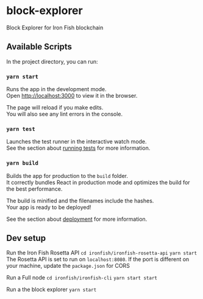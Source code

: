 # block-explorer
Block Explorer for Iron Fish blockchain

## Available Scripts

In the project directory, you can run:

### `yarn start`

Runs the app in the development mode.\
Open [http://localhost:3000](http://localhost:3000) to view it in the browser.

The page will reload if you make edits.\
You will also see any lint errors in the console.

### `yarn test`

Launches the test runner in the interactive watch mode.\
See the section about [running tests](https://facebook.github.io/create-react-app/docs/running-tests) for more information.

### `yarn build`

Builds the app for production to the `build` folder.\
It correctly bundles React in production mode and optimizes the build for the best performance.

The build is minified and the filenames include the hashes.\
Your app is ready to be deployed!

See the section about [deployment](https://facebook.github.io/create-react-app/docs/deployment) for more information.

## Dev setup
Run the Iron Fish Rosetta API
`cd ironfish/ironfish-rosetta-api`
`yarn start`
The Rosetta API is set to run on `localhost:8080`. If the port is different on your machine, update the `package.json` for CORS

Run a Full node
`cd ironfish/ironfish-cli`
`yarn start start`

Run a the block explorer
`yarn start`
